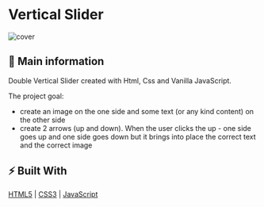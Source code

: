 # Vertical Slider

![cover](./assets/slider.gif)

## 🦉 Main information

Double Vertical Slider created with Html, Css and Vanilla JavaScript.

The project goal:

- create an image on the one side and some text (or any kind content) on the other side
- create 2 arrows (up and down). When the user clicks the up - one side goes up and one side goes down but it brings into place the correct text and the correct image

## ⚡ Built With
[HTML5](https://www.w3schools.com/html/) | [CSS3](https://www.w3schools.com/css/) | [JavaScript](https://www.w3schools.com/js/)